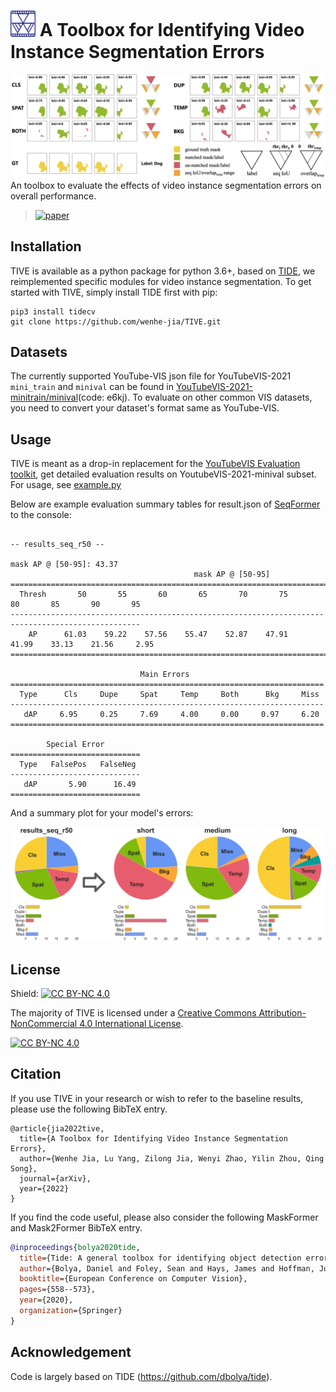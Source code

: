 # <img src="./examples/tive_logo.svg" width="40px"> A **T**oolbox for **I**dentifying **V**ideo Instance Segmentation **E**rrors

<img src="./examples/ErrorType.png"> 
An toolbox to evaluate the effects of video instance segmentation errors on overall performance. 

> [![paper](https://img.shields.io/badge/Paper-arxiv-b31b1b)](https://)

## Installation

TIVE is available as a python package for python 3.6+, based on [TIDE](https://github.com/dbolya/tide), we reimplemented specific modules for video instance segmentation. To get started with TIVE, simply install TIDE first with pip:

```shell
pip3 install tidecv
git clone https://github.com/wenhe-jia/TIVE.git
```


## Datasets

The currently supported YouTube-VIS json file for YouTubeVIS-2021 `mini_train` and `minival` can be found in [YouTubeVIS-2021-minitrain/minival](https://pan.baidu.com/s/1EFgzjxRTLa4c13izEVkFNQ?pwd=e6kj)(code: e6kj). To evaluate on other common VIS datasets, you need to convert your dataset's format same as YouTube-VIS.


## Usage

TIVE is meant as a drop-in replacement for the [YouTubeVIS Evaluation toolkit]([https://github.com/youtubevos/cocoapi]), get detailed evaluation results on YoutubeVIS-2021-minival subset. For usage, see [example.py](examples/tive_evaluate.py)

Below are example evaluation summary tables for result.json of [SeqFormer](https://github.com/wjf5203/VNext) to the console:
```

-- results_seq_r50 --

mask AP @ [50-95]: 43.37
                                         mask AP @ [50-95]
===================================================================================================
  Thresh       50       55       60       65       70       75       80       85       90       95  
---------------------------------------------------------------------------------------------------
    AP      61.03    59.22    57.56    55.47    52.87    47.91    41.99    33.13    21.56     2.95  
===================================================================================================

                             Main Errors
======================================================================
  Type      Cls     Dupe     Spat     Temp     Both      Bkg     Miss  
----------------------------------------------------------------------
   dAP     6.95     0.25     7.69     4.00     0.00     0.97     6.20  
======================================================================

        Special Error
=============================
  Type   FalsePos   FalseNeg  
-----------------------------
   dAP       5.90      16.49  
=============================

```

And a summary plot for your model's errors:

![A summary plot](./examples/results_sequence_mask_summary.png)

## License

Shield: [![CC BY-NC 4.0][cc-by-nc-shield]][cc-by-nc]

The majority of TIVE is licensed under a
[Creative Commons Attribution-NonCommercial 4.0 International License](LICENSE).

[![CC BY-NC 4.0][cc-by-nc-image]][cc-by-nc]

[cc-by-nc]: http://creativecommons.org/licenses/by-nc/4.0/
[cc-by-nc-image]: https://licensebuttons.net/l/by-nc/4.0/88x31.png
[cc-by-nc-shield]: https://img.shields.io/badge/License-CC%20BY--NC%204.0-lightgrey.svg

## Citation

If you use TIVE in your research or wish to refer to the baseline results, please use the following BibTeX entry.

```
@article{jia2022tive,
  title={A Toolbox for Identifying Video Instance Segmentation Errors},
  author={Wenhe Jia, Lu Yang, Zilong Jia, Wenyi Zhao, Yilin Zhou, Qing Song},
  journal={arXiv},
  year={2022}
}
```

If you find the code useful, please also consider the following MaskFormer and Mask2Former BibTeX entry.

```BibTeX
@inproceedings{bolya2020tide,
  title={Tide: A general toolbox for identifying object detection errors},
  author={Bolya, Daniel and Foley, Sean and Hays, James and Hoffman, Judy},
  booktitle={European Conference on Computer Vision},
  pages={558--573},
  year={2020},
  organization={Springer}
}
```

## Acknowledgement

Code is largely based on TIDE (https://github.com/dbolya/tide).
